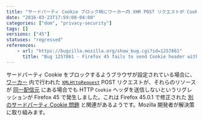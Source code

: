 ```yaml
---
title: "サードパーティ Cookie ブロック時にワーカー内 XHR POST リクエストが Cookie を送信しません"
date: "2016-03-23T17:59:00-04:00"
categories: ["dom", "privacy-security"]
tags: []
versions: ["45"]
statuses: "regressed"
references:
    - url: "https://bugzilla.mozilla.org/show_bug.cgi?id=1257861"
      title: "Bug 1257861 - Firefox 45 fails to send Cookie header with XHR post requests done from a web worker when third-party cookies are blocked"
---
```

サードパーティ Cookie をブロックするようブラウザが設定されている場合に、[ワーカー](https://developer.mozilla.org/ja/docs/Web/API/Web_Workers_API/Using_web_workers) 内で行われた [`XMLHttpRequest`](https://developer.mozilla.org/ja/docs/Web/API/XMLHttpRequest) POST リクエストが、それらのリソースが [同一配信元](https://developer.mozilla.org/ja/docs/Web/Security/Same-origin_policy) にある場合でも HTTP `Cookie` ヘッダを送信しないというリグレッションが Firefox 45 で発生しました。これは Firefox 45.0.1 で修正された [別のサードパーティ Cookie 問題](https://www.fxsitecompat.com/ja/docs/2016/some-sites-are-broken-when-third-party-cookies-are-blocked/) と関連があるようです。Mozilla 開発者が解決策に取り組みます。
